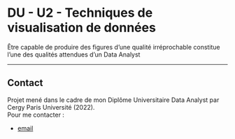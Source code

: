 # DU - U2 - Techniques de visualisation de données
Être capable de produire des figures d’une qualité irréprochable constitue l’une des qualités attendues d’un Data Analyst

---

## Contact

Projet mené dans le cadre de mon Diplôme Universitaire Data Analyst par Cergy Paris Université (2022).   
Pour me contacter : 
- [email](mailto:67912775+FabienHaury@users.noreply.github.com)
